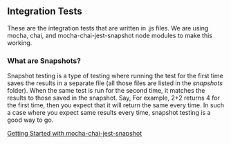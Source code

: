 ## Integration Tests

These are the integration tests that are written in .js files. We are using mocha, chai, and mocha-chai-jest-snapshot node modules to make this working. 

### What are Snapshots?

Snapshot testing is a type of testing where running the test for the first time saves the results in a separate file (all those files are listed in the _snapshots_ folder). When the same test is run for the second time, it matches the results to those saved in the snapshot. Say, For example, 2+2 returns 4 for the first time, then you expect that it will return the same every time. In such a case where you expect same results every time, snapshot testing is a good way to go.

[Getting Started with mocha-chai-jest-snapshot](https://www.npmjs.com/package/mocha-chai-jest-snapshot?activeTab=readme)
